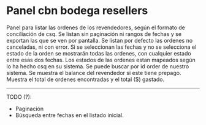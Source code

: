 # Panel cbn bodega resellers

Panel para listar las ordenes de los revendedores, según el formato de conciliación de csq.
Se listan sin paginación ni rangos de fechas y se exportan las que se ven por pantalla.
Se listan por defecto las ordenes no canceladas, ni con error.
Si se seleccionan las fechas y no se selecciona el estado de la orden se mostrarán todas las ordenes, con cualquier estado entre esas dos fechas.
Los estados de las ordenes estan mapeados según lo ha hecho csq en su sistema.
Se puede buscar por id order de nuestro sistema.
Se muestra el balance del revendedor si este tiene prepago.
Muestra el total de ordenes encontradas y el total ($) gastado.

------------------

TODO (?): 
- Paginación
- Búsqueda entre fechas en el listado inicial.

